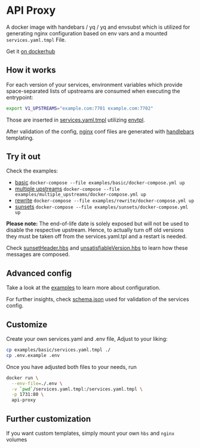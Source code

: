 # API Proxy

A docker image with handebars / yq / yq and envsubst which is utilized for
generating nginx configuration based on env vars and a mounted `services.yaml.tmpl` File.

Get it [on dockerhub](https://cloud.docker.com/repository/docker/iil3i/api-proxy)

## How it works

For each version of your services, environment variables which provide
space-separated lists of upstreams are consumed when executing the entrypoint:

```bash
export V1_UPSTREAMS="example.com:7701 example.com:7702"
```

Those are inserted in [services.yaml.tmpl](examples/basic/services.yaml.tmpl) utilizing [envtpl](https://github.com/subfuzion/envtpl).

After validation of the config, [nginx](nginx) conf files are generated with [handlebars](https://handlebarsjs.com/) templating.

## Try it out

Check the examples:

* [basic](examples/basic) `docker-compose --file examples/basic/docker-compose.yml up`
* [multiple upstreams](examples/multiple_upstreams) `docker-compose --file examples/multiple_upstreams/docker-compose.yml up`
* [rewrite](examples/rewrite) `docker-compose --file examples/rewrite/docker-compose.yml up`
* [sunsets](examples/sunsets) `docker-compose --file examples/sunsets/docker-compose.yml up`

**Please note:** The end-of-life date is solely exposed but will not be used to disable the respective upstream.
Hence, to actually turn off old versions they must be taken off from the services.yaml.tpl and a restart is needed.

Check [sunsetHeader.hbs](hbs/partials/sunsetHeader.hbs) and [unsatisfiableVersion.hbs](hbs/partials/unsatisfiableVersion.hbs)
to learn how these messages are composed.

## Advanced config

Take a look at the [examples](examples) to learn more about configuration.

For further insights, check [schema.json](hbs/schema.json) used for validation of the services config.

## Customize

Create your own services.yaml and .env file, Adjust to your liking:

```bash
cp examples/basic/services.yaml.tmpl ./
cp .env.example .env
```

Once you have adjusted both files to your needs, run

```bash
docker run \
  --env-file=./.env \
  -v `pwd`/services.yaml.tmpl:/services.yaml.tmpl \
  -p 1731:80 \
  api-proxy
```

## Further customization

If you want custom templates, simply mount your own `hbs` and  `nginx` volumes


